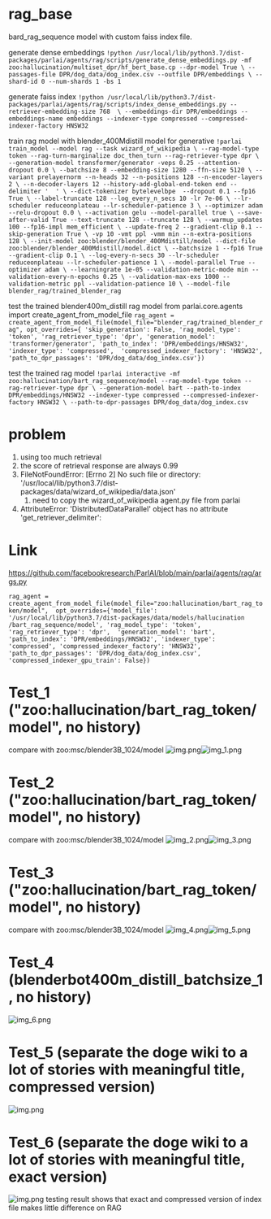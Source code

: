 rag_base
===============
bard_rag_sequence model with custom faiss index file. 

generate dense embeddings
`!python /usr/local/lib/python3.7/dist-packages/parlai/agents/rag/scripts/generate_dense_embeddings.py -mf zoo:hallucination/multiset_dpr/hf_bert_base.cp --dpr-model True \
--passages-file DPR/dog_data/dog_index.csv --outfile DPR/embeddings \
--shard-id 0 --num-shards 1 -bs 1`

generate faiss index
`!python /usr/local/lib/python3.7/dist-packages/parlai/agents/rag/scripts/index_dense_embeddings.py --retriever-embedding-size 768  \
--embeddings-dir DPR/embeddings --embeddings-name embeddings --indexer-type compressed --compressed-indexer-factory HNSW32
`

train rag model with blender_400Mdistill model for generative
`!parlai train_model --model rag --task wizard_of_wikipedia \
--rag-model-type token --rag-turn-marginalize doc_then_turn --rag-retriever-type dpr \
--generation-model transformer/generator -veps 0.25 --attention-dropout 0.0 \
--batchsize 8 --embedding-size 1280 --ffn-size 5120 \
--variant prelayernorm --n-heads 32 --n-positions 128 --n-encoder-layers 2 \
--n-decoder-layers 12 --history-add-global-end-token end --delimiter '  ' \
--dict-tokenizer bytelevelbpe  --dropout 0.1 --fp16 True \
--label-truncate 128 --log_every_n_secs 10 -lr 7e-06 \
--lr-scheduler reduceonplateau --lr-scheduler-patience 3 \
--optimizer adam --relu-dropout 0.0 \
--activation gelu --model-parallel true \
--save-after-valid True --text-truncate 128 --truncate 128 \
--warmup_updates 100 --fp16-impl mem_efficient \
--update-freq 2 --gradient-clip 0.1 --skip-generation True \
-vp 10 -vmt ppl -vmm min --n-extra-positions 128 \
--init-model zoo:blender/blender_400Mdistill/model --dict-file zoo:blender/blender_400Mdistill/model.dict \
--batchsize 1 --fp16 True --gradient-clip 0.1 \
--log-every-n-secs 30 --lr-scheduler reduceonplateau --lr-scheduler-patience 1 \
--model-parallel True --optimizer adam \
--learningrate 1e-05 --validation-metric-mode min --validation-every-n-epochs 0.25 \
--validation-max-exs 1000 --validation-metric ppl --validation-patience 10 \
--model-file blender_rag/trained_blender_rag
`

test the trained blender400m_distill rag model
from parlai.core.agents import create_agent_from_model_file
`rag_agent = create_agent_from_model_file(model_file="blender_rag/trained_blender_rag", opt_overrides={
'skip_generation': False, 'rag_model_type': 'token', 'rag_retriever_type': 'dpr', 'generation_model':
'transformer/generator', 'path_to_index': 'DPR/embeddings/HNSW32', 'indexer_type': 'compressed', 
'compressed_indexer_factory': 'HNSW32', 'path_to_dpr_passages': 'DPR/dog_data/dog_index.csv'})`

test the trained rag model
`!parlai interactive -mf zoo:hallucination/bart_rag_sequence/model --rag-model-type token --rag-retriever-type dpr \
--generation-model bart --path-to-index DPR/embeddings/HNSW32 --indexer-type compressed --compressed-indexer-factory HNSW32 \
--path-to-dpr-passages DPR/dog_data/dog_index.csv`


problem
===============
1. using too much retrieval
2. the score of retrieval response are always 0.99
3. FileNotFoundError: [Errno 2] No such file or directory: '/usr/local/lib/python3.7/dist-packages/data/wizard_of_wikipedia/data.json'
   1. need to copy the wizard_of_wikipedia agent.py file from parlai
4. AttributeError: 'DistributedDataParallel' object has no attribute 'get_retriever_delimiter':


Link
===============
https://github.com/facebookresearch/ParlAI/blob/main/parlai/agents/rag/args.py

`rag_agent = create_agent_from_model_file(model_file="zoo:hallucination/bart_rag_token/model", 
opt_overrides={'model_file': '/usr/local/lib/python3.7/dist-packages/data/models/hallucination
/bart_rag_sequence/model', 'rag_model_type': 'token', 'rag_retriever_type': 'dpr', 
'generation_model': 'bart', 'path_to_index': 'DPR/embeddings/HNSW32', 'indexer_type': 'compressed',
'compressed_indexer_factory': 'HNSW32', 'path_to_dpr_passages': 'DPR/dog_data/dog_index.csv', 
'compressed_indexer_gpu_train': False})
`

Test_1 ("zoo:hallucination/bart_rag_token/model", no history)
===============
compare with zoo:msc/blender3B_1024/model
![img.png](img/img_2.png)![img_1.png](img/img_3.png)


Test_2 ("zoo:hallucination/bart_rag_token/model", no history)
===============
compare with zoo:msc/blender3B_1024/model
![img_2.png](img/img_2.png)![img_3.png](img/img_3.png)


Test_3 ("zoo:hallucination/bart_rag_token/model", no history)
===============
compare with zoo:msc/blender3B_1024/model
![img_4.png](img/img_4.png)![img_5.png](img/img_5.png)


Test_4 (blenderbot400m_distill_batchsize_1, no history)
===============
![img_6.png](img/img_6.png)

Test_5 (separate the doge wiki to a lot of stories with meaningful title, compressed version)
===============
![img.png](img/img_8.png)

Test_6 (separate the doge wiki to a lot of stories with meaningful title, exact version)
===============
![img.png](img/img_9.png)
testing result shows that exact and compressed version of index file makes little difference on RAG